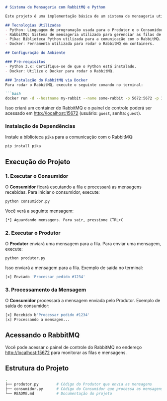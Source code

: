 
```markdown
# Sistema de Mensageria com RabbitMQ e Python

Este projeto é uma implementação básica de um sistema de mensageria utilizando RabbitMQ e Python. Ele demonstra como criar um **Produtor** que envia mensagens para uma fila e um **Consumidor** que processa essas mensagens de forma assíncrona.

## Tecnologias Utilizadas
- Python: Linguagem de programação usada para o Produtor e o Consumidor.
- RabbitMQ: Sistema de mensageria utilizado para gerenciar as filas de mensagens.
- Pika: Biblioteca Python utilizada para a comunicação com o RabbitMQ.
- Docker: Ferramenta utilizada para rodar o RabbitMQ em containers.

## Configuração do Ambiente

### Pré-requisitos
- Python 3.x: Certifique-se de que o Python está instalado.
- Docker: Utilize o Docker para rodar o RabbitMQ.

### Instalação do RabbitMQ via Docker
Para rodar o RabbitMQ, execute o seguinte comando no terminal:

```bash
docker run -d --hostname my-rabbit --name some-rabbit -p 5672:5672 -p 15672:15672 rabbitmq:3-management
```

Isso criará um container do RabbitMQ e o painel de controle poderá ser acessado em [http://localhost:15672](http://localhost:15672) (usuário: `guest`, senha: `guest`).

### Instalação de Dependências
Instale a biblioteca `pika` para a comunicação com o RabbitMQ:

```bash
pip install pika
```

## Execução do Projeto

### 1. Executar o Consumidor
O **Consumidor** ficará escutando a fila e processará as mensagens recebidas. Para iniciar o consumidor, execute:

```bash
python consumidor.py
```

Você verá a seguinte mensagem:

```bash
[*] Aguardando mensagens. Para sair, pressione CTRL+C
```

### 2. Executar o Produtor
O **Produtor** enviará uma mensagem para a fila. Para enviar uma mensagem, execute:

```bash
python produtor.py
```

Isso enviará a mensagem para a fila. Exemplo de saída no terminal:

```bash
[x] Enviado 'Processar pedido #1234'
```

### 3. Processamento da Mensagem
O **Consumidor** processará a mensagem enviada pelo Produtor. Exemplo de saída do consumidor:

```bash
[x] Recebido b'Processar pedido #1234'
[x] Processando a mensagem...
```

## Acessando o RabbitMQ
Você pode acessar o painel de controle do RabbitMQ no endereço [http://localhost:15672](http://localhost:15672) para monitorar as filas e mensagens.

## Estrutura do Projeto

```bash
.
├── produtor.py        # Código do Produtor que envia as mensagens
├── consumidor.py      # Código do Consumidor que processa as mensagens
└── README.md          # Documentação do projeto
```

```

